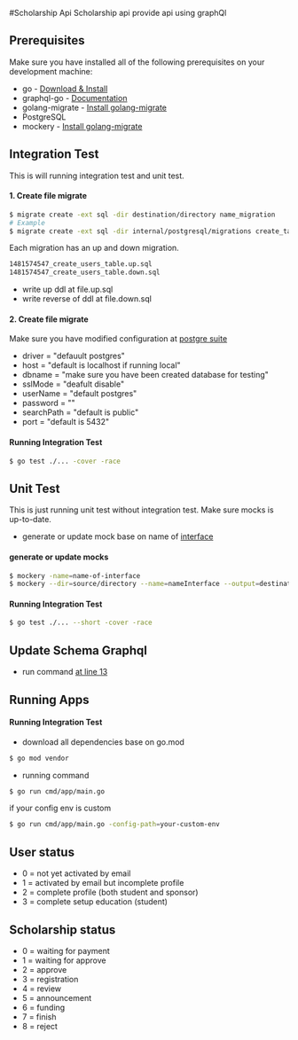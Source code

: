 #Scholarship Api
Scholarship api provide api using graphQl

## Prerequisites
Make sure you have installed all of the following prerequisites on your development machine:
* go - [Download & Install](https://go.dev/dl/)
* graphql-go - [Documentation](https://github.com/graph-gophers/graphql-go)
* golang-migrate - [Install golang-migrate](https://github.com/golang-migrate/migrate)
* PostgreSQL
* mockery - [Install golang-migrate](https://github.com/vektra/mockery)


## Integration Test
This is will running integration test and unit test.
#### 1. Create file migrate
```bash
$ migrate create -ext sql -dir destination/directory name_migration
# Example
$ migrate create -ext sql -dir internal/postgresql/migrations create_table_applicant_score
```

Each migration has an up and down migration.
```bash
1481574547_create_users_table.up.sql
1481574547_create_users_table.down.sql
```
* write up ddl at file.up.sql
* write reverse of ddl at file.down.sql

#### 2. Create file migrate
Make sure you have modified configuration at [postgre suite](./internal/postgresql/postgre_suite.go)
* driver     = "defauult postgres"
* host       = "default is localhost if running local"
* dbname     = "make sure you have been created database for testing"
* sslMode    = "deafult disable"
* userName   = "default postgres"
* password   = ""
* searchPath = "default is public"
* port       = "default is 5432"


#### Running Integration Test
```bash
$ go test ./... -cover -race
```

## Unit Test
This is just running unit test without integration test. Make sure mocks is up-to-date.
* generate or update mock base on name of [interface](src/business/contract.go)
#### generate or update mocks
```bash
$ mockery -name=name-of-interface
$ mockery --dir=source/directory --name=nameInterface --output=destination/directory
```
#### Running Integration Test
```bash
$ go test ./... --short -cover -race
```

## Update Schema Graphql
* run command [at line 13](./internal/graphql/schema/schema.go)


## Running Apps
#### Running Integration Test
* download all dependencies base on go.mod
```bash
$ go mod vendor
```
* running command
```bash
$ go run cmd/app/main.go
```

if your config env is custom
```bash
$ go run cmd/app/main.go -config-path=your-custom-env
```

## User status
- 0 = not yet activated by email
- 1 = activated by email but incomplete profile
- 2 = complete profile (both student and sponsor)
- 3 = complete setup education (student)

## Scholarship status
- 0 = waiting for payment
- 1 = waiting for approve
- 2 = approve
- 3 = registration
- 4 = review
- 5 = announcement
- 6 = funding
- 7 = finish
- 8 = reject

